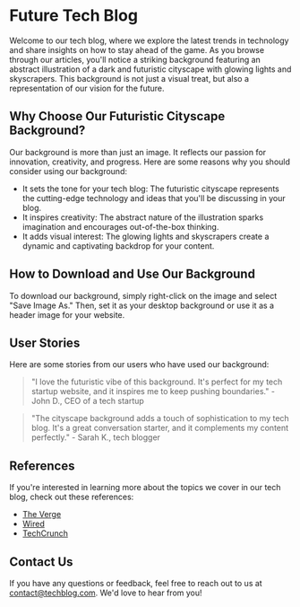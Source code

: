 <!--font:Lobster-->

# Future Tech Blog

Welcome to our tech blog, where we explore the latest trends in technology and share insights on how to stay ahead of the game. As you browse through our articles, you'll notice a striking background featuring an abstract illustration of a dark and futuristic cityscape with glowing lights and skyscrapers. This background is not just a visual treat, but also a representation of our vision for the future.

## Why Choose Our Futuristic Cityscape Background?

Our background is more than just an image. It reflects our passion for innovation, creativity, and progress. Here are some reasons why you should consider using our background:

- It sets the tone for your tech blog: The futuristic cityscape represents the cutting-edge technology and ideas that you'll be discussing in your blog.
- It inspires creativity: The abstract nature of the illustration sparks imagination and encourages out-of-the-box thinking.
- It adds visual interest: The glowing lights and skyscrapers create a dynamic and captivating backdrop for your content.

## How to Download and Use Our Background

To download our background, simply right-click on the image and select "Save Image As." Then, set it as your desktop background or use it as a header image for your website.

## User Stories

Here are some stories from our users who have used our background:

> "I love the futuristic vibe of this background. It's perfect for my tech startup website, and it inspires me to keep pushing boundaries." - John D., CEO of a tech startup

> "The cityscape background adds a touch of sophistication to my tech blog. It's a great conversation starter, and it complements my content perfectly." - Sarah K., tech blogger

## References

If you're interested in learning more about the topics we cover in our tech blog, check out these references:

- [The Verge](#the-verge)
- [Wired](#wired)
- [TechCrunch](#techcrunch)

## Contact Us

If you have any questions or feedback, feel free to reach out to us at [contact@techblog.com](mailto:contact@techblog.com). We'd love to hear from you!

<!--

Write me content for website with wallpaper which alt text is:

"A wallpaper featuring an abstract illustration of a dark and futuristic cityscape, with glowing lights and skyscrapers."

The name/title of the page should not be 1:1 copy of the alt text but rather a real content of the website which is using this wallpaper.

- Use markdown format 
- Start with heading
- Heading should be short and concise
- The content should look like a real website 
- The website should not be about the wallpaper, wallpaper is just a related background
- Heading should be contain work "wallpaper" or "background"
- Include real sections like references, contact, user stories, etc. use things relevant to the page purpose.
- Feel free to use structure like headings, bullets, numbering, blockquotes, paragraphs, horizontal lines, etc.
- You can use formatting like bold or _italic_
- You can include UTF-8 emojis
- Links should be only #hash anchors (and you can refer to the document itself)
- Do not include images


---


# Futuristic Cityscape Wallpaper for Your Tech Blog

Welcome to our tech blog, where we explore the latest trends in technology and share insights on how to stay ahead of the game. As you browse through our articles, you'll notice a striking wallpaper featuring an abstract illustration of a dark and futuristic cityscape with glowing lights and skyscrapers. This wallpaper is not just a visual treat, but also a representation of our vision for the future.

## Why Choose Our Futuristic Cityscape Wallpaper?

Our wallpaper is more than just a background image. It reflects our passion for innovation, creativity, and progress. Here are some reasons why you should consider using our wallpaper:

- It sets the tone for your tech blog: The futuristic cityscape represents the cutting-edge technology and ideas that you'll be discussing in your blog.
- It inspires creativity: The abstract nature of the illustration sparks imagination and encourages out-of-the-box thinking.
- It adds visual interest: The glowing lights and skyscrapers create a dynamic and captivating backdrop for your content.

## How to Download and Use Our Wallpaper

To download our wallpaper, simply right-click on the image and select "Save Image As." Then, set it as your desktop background or use it as a header image for your website.

## User Stories

Here are some stories from our users who have used our wallpaper:

> "I love the futuristic vibe of this wallpaper. It's perfect for my tech startup website, and it inspires me to keep pushing boundaries." - John D., CEO of a tech startup

> "The cityscape wallpaper adds a touch of sophistication to my tech blog. It's a great conversation starter, and it complements my content perfectly." - Sarah K., tech blogger

## References

If you're interested in learning more about the topics we cover in our tech blog, check out these references:

- [The Verge](#the-verge)
- [Wired](#wired)
- [TechCrunch](#techcrunch)

## Contact Us

If you have any questions or feedback, feel free to reach out to us at [contact@techblog.com](mailto:contact@techblog.com). We'd love to hear from you!


---


Heading should not include word "wallpaper". The website should not be about the wallpaper itself, wallpaper is just a related background, rewrite whole content.


---


# Embrace the Future with Our Tech Blog

Welcome to our tech blog, where we explore the latest trends in technology and share insights on how to stay ahead of the game. As you browse through our articles, you'll notice a striking background featuring an abstract illustration of a dark and futuristic cityscape with glowing lights and skyscrapers. This background is not just a visual treat, but also a representation of our vision for the future.

## Why Choose Our Futuristic Cityscape Background?

Our background is more than just an image. It reflects our passion for innovation, creativity, and progress. Here are some reasons why you should consider using our background:

- It sets the tone for your tech blog: The futuristic cityscape represents the cutting-edge technology and ideas that you'll be discussing in your blog.
- It inspires creativity: The abstract nature of the illustration sparks imagination and encourages out-of-the-box thinking.
- It adds visual interest: The glowing lights and skyscrapers create a dynamic and captivating backdrop for your content.

## How to Download and Use Our Background

To download our background, simply right-click on the image and select "Save Image As." Then, set it as your desktop background or use it as a header image for your website.

## User Stories

Here are some stories from our users who have used our background:

> "I love the futuristic vibe of this background. It's perfect for my tech startup website, and it inspires me to keep pushing boundaries." - John D., CEO of a tech startup

> "The cityscape background adds a touch of sophistication to my tech blog. It's a great conversation starter, and it complements my content perfectly." - Sarah K., tech blogger

## References

If you're interested in learning more about the topics we cover in our tech blog, check out these references:

- [The Verge](#the-verge)
- [Wired](#wired)
- [TechCrunch](#techcrunch)

## Contact Us

If you have any questions or feedback, feel free to reach out to us at [contact@techblog.com](mailto:contact@techblog.com). We'd love to hear from you!

-->
